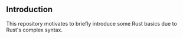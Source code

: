 ## Introduction
This repository motivates to briefly introduce some Rust basics due to Rust's complex syntax.

<br>
